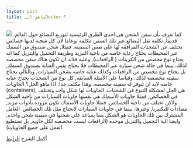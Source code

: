 ```yaml
---
layout: post
title: ماهو الـDocker ؟
---
```

![](https://github.com/isultane/blog/tree/master/images/docker.jpg)
كما نعرف بأن سفن الشحن هي احدى الطرق الرئيسية لتوزيع البضائع حول العالم. قديما, تكلفة نقل البضائع عبر تلك السفن مكلفة نوعاما لان كل شحنة لديها خصائص تختلف عن الشحنات المرافقه لها على نفس السفينه. فمثلا, شحن صندوق من السمك عبر المحيطات يحتاج رعاية خاصه من ناحية التبريد وطريقة التحميل والتنزيل كما انه يحتاج نوع مخصص من الكرينات ( الرافعات), وعليه فلابد ان تكون هناك سفن مخصصه لذلك. بينما في حالة شحن سياره عبر المحيطات فلا يحتاج نفس العناية بصندوق السمك, بل يحتاج نوع مخصص من الرافعات وكذلك عناية خاصه بشحن السيارات, وبالتالي يحتاج سفينه مخصصه لذلك. وقياسا على الأمثله السابقه, كل نوع من الشحنات يحتاج عنايه خاصه لابد ان تتوفر له سفينه مخصصه. وهذا مكلف جدا. اذا ماهو الحل؟
الحاويات (containers), هي الحل لمشكلة التنوع في الشحنات. الحاويات لها شكل واحد وتختلف في الخصائص, فمثلا حاويات الأسماك هي نفسها حاويات السيارات من ناحية الشكل ولاكن تختلف من ناحية الخصائص. فمثلا حاويات الأسماك تكون مزوده بأدوات تبريد, مضادات للبكتيريا, وغيرها. بينما في حاويات السيارات لانحتاج مثل تلك الخصائص. العامل المشترك بين تلك الحاويات هو الشكل مما يساعد على شحنها في سفينة شحن واحده, وايضا الية التحميل والتنزيل موحده (الرافعات ليست مخصصه لكل حاويه, بل تستطيع العمل على جميع الحاويات). 

 
 أكمل الشرح [الرابط](https://github.com/isultane/Tutorials-ar/blob/master/Docker%20%D9%85%D8%A7%D9%87%D9%88%20%D8%A7%D9%84%D9%80.pdf)